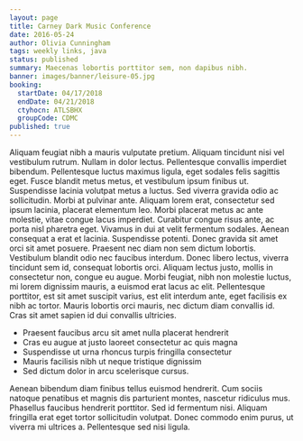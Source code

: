 ```yaml
---
layout: page
title: Carney Dark Music Conference
date: 2016-05-24
author: Olivia Cunningham
tags: weekly links, java
status: published
summary: Maecenas lobortis porttitor sem, non dapibus nibh.
banner: images/banner/leisure-05.jpg
booking:
  startDate: 04/17/2018
  endDate: 04/21/2018
  ctyhocn: ATLSBHX
  groupCode: CDMC
published: true
---
```

Aliquam feugiat nibh a mauris vulputate pretium. Aliquam tincidunt nisi vel vestibulum rutrum. Nullam in dolor lectus. Pellentesque convallis imperdiet bibendum. Pellentesque luctus maximus ligula, eget sodales felis sagittis eget. Fusce blandit metus metus, et vestibulum ipsum finibus ut. Suspendisse lacinia volutpat metus a luctus. Sed viverra gravida odio ac sollicitudin. Morbi at pulvinar ante. Aliquam lorem erat, consectetur sed ipsum lacinia, placerat elementum leo. Morbi placerat metus ac ante molestie, vitae congue lacus imperdiet. Curabitur congue risus ante, ac porta nisl pharetra eget.
Vivamus in dui at velit fermentum sodales. Aenean consequat a erat et lacinia. Suspendisse potenti. Donec gravida sit amet orci sit amet posuere. Praesent nec diam non sem dictum lobortis. Vestibulum blandit odio nec faucibus interdum. Donec libero lectus, viverra tincidunt sem id, consequat lobortis orci. Aliquam lectus justo, mollis in consectetur non, congue eu augue. Morbi feugiat, nibh non molestie luctus, mi lorem dignissim mauris, a euismod erat lacus ac elit. Pellentesque porttitor, est sit amet suscipit varius, est elit interdum ante, eget facilisis ex nibh ac tortor. Mauris lobortis orci mauris, nec dictum diam convallis id. Cras sit amet sapien id dui convallis ultricies.

* Praesent faucibus arcu sit amet nulla placerat hendrerit
* Cras eu augue at justo laoreet consectetur ac quis magna
* Suspendisse ut urna rhoncus turpis fringilla consectetur
* Mauris facilisis nibh ut neque tristique dignissim
* Sed dictum dolor in arcu scelerisque cursus.

Aenean bibendum diam finibus tellus euismod hendrerit. Cum sociis natoque penatibus et magnis dis parturient montes, nascetur ridiculus mus. Phasellus faucibus hendrerit porttitor. Sed id fermentum nisi. Aliquam fringilla erat eget tortor sollicitudin volutpat. Donec commodo enim purus, ut viverra mi ultrices a. Pellentesque sed nisi ligula.
